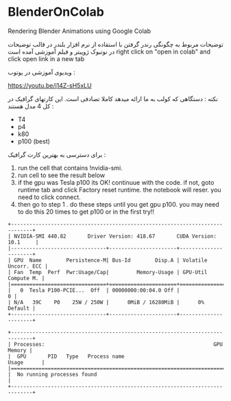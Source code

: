 # BlenderOnColab
Rendering Blender Animations using Google Colab

توضیحات مربوط به چگونگی رندر گرفتن با استقاده از نرم افزار بلندر در قالب توضیحات در نوتبوک ژوپیتر و فیلم آموزشی آمده است
right click on "open in colab" and click open link in a new tab


ویدیوی آموزشی در یوتوب :

https://youtu.be/j14Z-sH5xLU



نکته :
دستگاهی که کولب به ما ارائه میدهد کاملا تصادفی است. این کارتهای گرافیک در کل 4 مدل هستند :

- T4 
- p4 
- k80 
- p100 (best)


برای دسترسی به بهترین کارت گرافیک :


1. run the cell that contains !nvidia-smi.
2. run cell to see the result below
3. if the gpu was Tesla p100 its OK! continuue with the code. if not, goto runtime tab and click Factory reset runtime. the notebook will reser. you need to click connect.
4. then go to step 1 . do these steps until you get gpu p100. you may need to do this 20 times to get p100 or in the first try!! 

<!-- language: lang-none -->
    +-----------------------------------------------------------------------------+   
    | NVIDIA-SMI 440.82       Driver Version: 418.67       CUDA Version: 10.1     |
    |-------------------------------+----------------------+----------------------+
    | GPU  Name        Persistence-M| Bus-Id        Disp.A | Volatile Uncorr. ECC |
    | Fan  Temp  Perf  Pwr:Usage/Cap|         Memory-Usage | GPU-Util  Compute M. |
    |===============================+======================+======================|
    |   0  Tesla P100-PCIE...  Off  | 00000000:00:04.0 Off |                    0 |
    | N/A   39C    P0    25W / 250W |      0MiB / 16280MiB |      0%      Default |
    +-------------------------------+----------------------+----------------------+
                                                                                   
    +-----------------------------------------------------------------------------+
    | Processes:                                                       GPU Memory |
    |  GPU       PID   Type   Process name                             Usage      |
    |=============================================================================|
    |  No running processes found                                                 |
    +-----------------------------------------------------------------------------+

